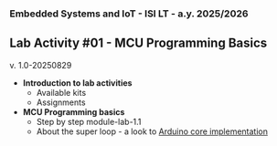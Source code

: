 ### Embedded Systems and IoT  - ISI LT - a.y. 2025/2026

## Lab Activity #01 - MCU Programming Basics

v. 1.0-20250829
 
- **Introduction to lab activities**
  - Available kits
  - Assignments 
- **MCU Programming basics** 
  - Step by step  module-lab-1.1
  - About the super loop - a look to [Arduino core implementation](https://github.com/arduino/ArduinoCore-avr/blob/master/cores/arduino/main.cpp)


